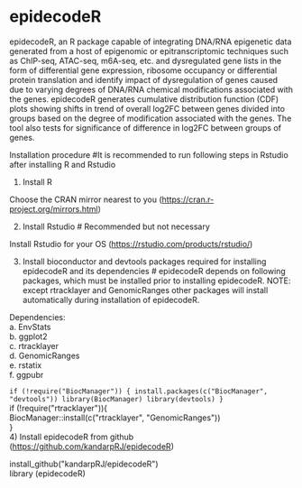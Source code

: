 # epidecodeR

epidecodeR, an R package capable of integrating DNA/RNA epigenetic data generated from a host of epigenomic or epitranscriptomic techniques such as ChIP-seq, ATAC-seq, m6A-seq, etc. and dysregulated gene lists in the form of differential gene expression, ribosome occupancy or differential protein translation and identify impact of dysregulation of genes caused due to varying degrees of DNA/RNA chemical modifications associated with the genes. epidecodeR generates cumulative distribution function (CDF) plots showing shifts in trend of overall log2FC between genes divided into groups based on the degree of modification associated with the genes. The tool also tests for significance of difference in log2FC between groups of genes.

Installation procedure  #It is recommended to run following steps in Rstudio after installing R and Rstudio

1) Install R

Choose the CRAN mirror nearest to you (https://cran.r-project.org/mirrors.html)

2) Install Rstudio # Recommended but not necessary 

Install Rstudio for your OS (https://rstudio.com/products/rstudio/)

3) Install bioconductor and devtools packages required for installing epidecodeR and its dependencies # epidecodeR depends on following packages, which must be installed prior to installing epidecodeR. NOTE: except rtracklayer and GenomicRanges other packages will install automatically during installation of epidecodeR.

Dependencies:<br/>
  a. EnvStats<br/>
  b. ggplot2<br/>
  c. rtracklayer<br/>
  d. GenomicRanges<br/>
  e. rstatix<br/>
  f. ggpubr<br/>

`if (!require("BiocManager")) {
	install.packages(c("BiocManager", "devtools"))
	library(BiocManager)
	library(devtools)
}`
<br/>
if (!require("rtracklayer")){<br/>
	BiocManager::install(c("rtracklayer", "GenomicRanges"))<br/>
}
<br/>
4) Install epidecodeR from github (https://github.com/kandarpRJ/epidecodeR)

install_github("kandarpRJ/epidecodeR")<br/>
library (epidecodeR)
